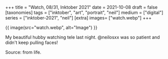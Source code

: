 +++
title = "Watch, 08/31, Inktober 2021"
date = 2021-10-08
draft =  false
[taxonomies]
tags = ["inktober", "art", "portrait", "neil"]
medium = ["digital"]
series = ["inktober-2021", "neil"]
[extra]
images= ["watch.webp"]
+++

{{ image(src="watch.webp", alt="Image") }}

My beautiful hubby watching tele last night. @neilosxx was so patient and didn't keep pulling faces!

Source: from life.
